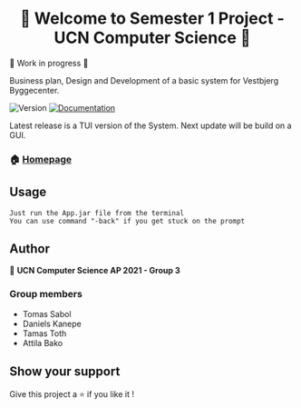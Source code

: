 <h1 align="center">👋 Welcome to Semester 1 Project - UCN Computer Science 👋</h1>
<p>🚧 Work in progress 🚧</p>
<p>Business plan, Design and Development of a basic system for Vestbjerg Byggecenter.</p>
<p>
  <img alt="Version" src="https://img.shields.io/badge/version-1.0.0-blue.svg?cacheSeconds=2592000" />
  <a href="" target="_blank">
    <img alt="Documentation" src="https://img.shields.io/badge/documentation-yes-brightgreen.svg" />
  </a>  
</p>
<p>Latest release is a TUI version of the System. Next update will be build on a GUI.</p>

### 🏠 [Homepage](https://github.com/tomassabol/UCN-semester1-project)

## Usage

```
Just run the App.jar file from the terminal
You can use command "-back" if you get stuck on the prompt
```

## Author

👤 **UCN Computer Science AP 2021 - Group 3**


### Group members
* Tomas Sabol
* Daniels Kanepe
* Tamas Toth
* Attila Bako


## Show your support

Give this project a ⭐️ if you like it !
